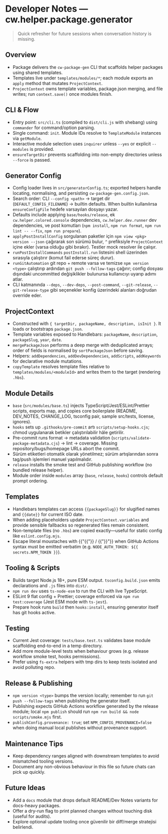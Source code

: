 # Developer Notes — cw.helper.package.generator

> Quick refresher for future sessions when conversation history is missing.

## Overview
- Package delivers the `cw-package-gen` CLI that scaffolds helper packages using shared templates.
- Templates live under `templates/modules/*`; each module exports an `apply` method that mutates `ProjectContext`.
- `ProjectContext` owns template variables, package.json merging, and file writes; run `context.save()` once modules finish.

## CLI & Flow
- Entry point: `src/cli.ts` (compiled to `dist/cli.js` with shebang) using `commander` for command/option parsing.
- Single command: `init`. Module IDs resolve to `TemplateModule` instances via `getModule`.
- Interactive module selection uses `inquirer` unless `--yes` or explicit `--modules` is provided.
- `ensureTargetDir` prevents scaffolding into non-empty directories unless `--force` is passed.

## Generator Config
- Config loader lives in `src/generatorConfig.ts`; exported helpers handle locating, normalising, and persisting `cw-package-gen.config.json`.
- Search order: CLI `--config <path>` → target dir (`DEFAULT_CONFIG_FILENAME`) → builtin defaults. When builtin kullanılırsa `ensureConfigFile` hedefe varsayılan dosyayı yazar.
- Defaults include applying `base/hooks/release`, ek `cw.helper.colored.console` dependencies, `cw.helper.dev.runner` dev dependencies, ve post komutları (`npm install`, `npm run format`, `npm run lint -- --fix`, `npm run prepare`).
- `applyPostInstallConfig` sorgulanan paketler için `npm view <pkg> version --json` çağırarak son sürümü bulur, `^` prefiksiyle `ProjectContext` içine ekler (varsa olduğu gibi bırakır). Testler mock resolver ile çalışır.
- `runPostInstallCommands` `postInstall.run` listesini shell üzerinden sırasıyla çalıştırır (komut fail ederse süreç durur).
- `runGitAutomation` git repo + remote varsa ve temizse `npm version <type>` çalıştırıp ardından `git push --follow-tags` çağırır; config dosyası dışındaki uncommitted değişiklikler bulunursa kullanıcıyı uyarıp adımı atlar.
- CLI katmanında `--deps`, `--dev-deps`, `--post-command`, `--git-release`, `--git-release-type` gibi seçenekler konfig üzerindeki alanları doğrudan override eder.

## ProjectContext
- Constructed with `{ targetDir, packageName, description, isInit }`. It loads or bootstraps `package.json`.
- Template variables exposed to Handlebars: `packageName`, `description`, `packageSlug`, `year`, `date`.
- `mergePackageJson` performs a deep merge with deduplicated arrays; order of fields is normalised by `sortPackageJson` before saving.
- Helpers: `addDependencies`, `addDevDependencies`, `addScripts`, `addKeywords` for declarative module mutations.
- `copyTemplate` resolves template files relative to `templates/modules/<moduleId>` and writes them to the target (rendering `.hbs`).

## Module Details
- `base` (`src/modules/base.ts`) injects TypeScript/Jest/ESLint/Prettier scripts, exports map, and copies core boilerplate (README, DEV_NOTES, CHANGE_LOG, tsconfig pair, sample src/tests, license, ignores).
- `hooks` sets up `.githooks/pre-commit` artı `scripts/setup-hooks.cjs`; chmod uygulanarak betikler çalıştırılabilir hâle getirilir.
- Pre-commit runs format → metadata validation (`scripts/validate-package-metadata.cjs`) → lint → coverage. Missing repository/bugs/homepage URLs abort the commit.
- Sürüm etiketleri otomatik olarak yönetilmez; sürüm artışlarından sonra tag/push işlemleri manuel yapılmalıdır.
- `release` installs the smoke test and GitHub publishing workflow (no bundled release helper).
- Module order inside `modules` array (`base`, `release`, `hooks`) controls default prompt ordering.

## Templates
- Handlebars templates can access `{{packageSlug}}` for slugified names and `{{date}}` for current ISO date.
- When adding placeholders update `ProjectContext.variables` and provide sensible fallbacks so regenerated files remain consistent.
- Non-template files (no `.hbs`) are copied exactly—useful for static config like `eslint.config.mjs`.
- Escape literal moustaches with {{"{{"}} / {{"}}"}} when GitHub Actions syntax must be emitted verbatim (e.g. `NODE_AUTH_TOKEN: ${{ secrets.NPM_TOKEN }}`).

## Tooling & Scripts
- Builds target Node.js 18+, pure ESM output. `tsconfig.build.json` emits declarations and `.js` files into `dist/`.
- `npm run dev` uses `ts-node-esm` to run the CLI with live TypeScript.
- ESLint 9 flat config + Prettier; coverage enforced via `npm run test:coverage` (Jest ESM mode with `ts-jest`).
- Prepare hook runs `build` then `hooks:install`, ensuring generator itself has git hooks active.

## Testing
- Current Jest coverage: `tests/base.test.ts` validates base module scaffolding end-to-end in a temp directory.
- Add more module-level tests when behaviour grows (e.g. release workflow smoke test, hooks permissions).
- Prefer using `fs-extra` helpers with tmp dirs to keep tests isolated and avoid polluting repo.

## Release & Publishing
- `npm version <type>` bumps the version locally; remember to run `git push --follow-tags` when publishing the generator itself.
- Publishing expects GitHub Actions workflow generated by the release module; local `npm publish` should run `npm run build && node scripts/smoke.mjs` first.
- `publishConfig.provenance: true`; set `NPM_CONFIG_PROVENANCE=false` when doing manual local publishes without provenance support.

## Maintenance Tips
- Keep dependency ranges aligned with downstream templates to avoid mismatched tooling versions.
- Document any non-obvious behaviour in this file so future chats can pick up quickly.

## Future Ideas
- Add a `docs` module that drops default README/Dev Notes variants for docs-heavy packages.
- Offer a dry-run flag to print planned changes without touching disk (useful for audits).
- Explore optional update tooling once güvenilir bir diff/merge stratejisi belirlendi.
